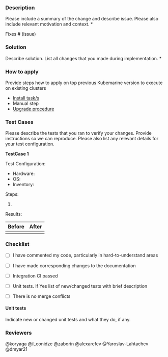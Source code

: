 ### Description
Please include a summary of the change and describe issue. Please also include relevant motivation and context.
* 

Fixes # (issue)


### Solution
Describe solution. List all changes that you made during implementation.
* 


### How to apply
Provide steps how to apply on top previous Kubemarine version to execute on existing clusters
* [Install task/s](documentation/Installation.md#installation-tasks-description)
* Manual step 
* [Upgrade procedure](documentation/Maintenance.md#upgrade-procedure)


### Test Cases
Please describe the tests that you ran to verify your changes. Provide instructions so we can reproduce. Please also list any relevant details for your test configuration.

**TestCase 1**

Test Configuration:

- Hardware: 
- OS: 
- Inventory: 

Steps:

1. 

Results:

| Before | After |
| ------ | ------ |
|  |  |


### Checklist
- [ ] I have commented my code, particularly in hard-to-understand areas
- [ ] I have made corresponding changes to the documentation
- [ ] Integration CI passed
- [ ] Unit tests. If Yes list of new/changed tests with brief description
- [ ] There is no merge conflicts


#### Unit tests
Indicate new or changed unit tests and what they do, if any.


### Reviewers
@koryaga @iLeonidze @zaborin @alexarefev @Yaroslav-Lahtachev @dmyar21
